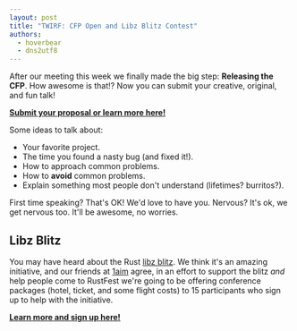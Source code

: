 ```yaml
---
layout: post
title: "TWIRF: CFP Open and Libz Blitz Contest"
authors:
  - hoverbear
  - dns2utf8
---
```


After our meeting this week we finally made the big step: **Releasing the CFP**. How awesome is that!? Now you can submit your creative, original, and fun talk!

[**Submit your proposal or learn more here!**](https://cfp.rustfest.eu/)

Some ideas to talk about:

* Your favorite project.
* The time you found a nasty bug (and fixed it!).
* How to approach common problems.
* How to **avoid** common problems.
* Explain something most people don't understand (lifetimes? burritos?).

First time speaking? That's OK! We'd love to have you. Nervous? It's ok, we get nervous too. It'll be awesome, no worries.

## Libz Blitz

You may have heard about the Rust [libz blitz](https://blog.rust-lang.org/2017/05/05/libz-blitz.html). We think it's an amazing initiative, and our friends at [1aim](https://1aim.com/) agree, in an effort to support the blitz *and* help people come to RustFest we're going to be offering conference packages (hotel, ticket, and some flight costs) to 15 participants who sign up to help with the initiative.

[**Learn more and sign up here!**](/libz-blitz)

